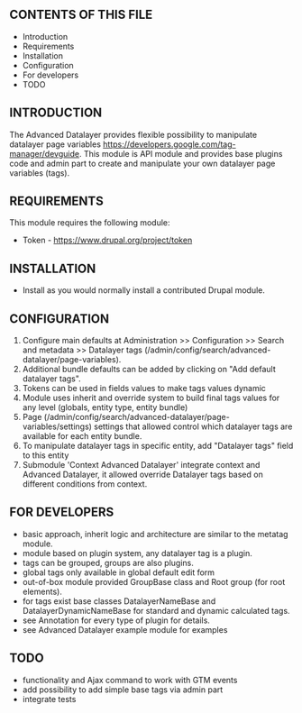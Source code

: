 CONTENTS OF THIS FILE
---------------------

 * Introduction
 * Requirements
 * Installation
 * Configuration
 * For developers
 * TODO

INTRODUCTION
------------

The Advanced Datalayer provides flexible possibility to manipulate datalayer
page variables https://developers.google.com/tag-manager/devguide.
This module is API module and provides base plugins code and admin part
to create and manipulate your own datalayer page variables (tags).

REQUIREMENTS
------------

This module requires the following module:

 * Token - https://www.drupal.org/project/token

INSTALLATION
------------

 * Install as you would normally install a contributed Drupal module.


CONFIGURATION
-------------

 1. Configure main defaults at
    Administration >> Configuration >> Search and metadata >> Datalayer tags
    (/admin/config/search/advanced-datalayer/page-variables).
 2. Additional bundle defaults can be added by clicking on "Add default
    datalayer tags".
 3. Tokens can be used in fields values to make tags values dynamic
 3. Module uses inherit and override system to build final tags values for any
    level (globals, entity type, entity bundle)
 4. Page (/admin/config/search/advanced-datalayer/page-variables/settings)
    settings that allowed control which datalayer tags are available for
    each entity bundle.
 5. To manipulate datalayer tags in specific entity, add "Datalayer tags" field
    to this entity
 6. Submodule 'Context Advanced Datalayer' integrate context and Advanced
    Datalayer, it allowed override
    Datalayer tags based on different conditions from context.

FOR DEVELOPERS
-------
 - basic approach, inherit logic and architecture are similar to the metatag
   module.
 - module based on plugin system, any datalayer tag is a plugin.
 - tags can be grouped, groups are also plugins.
 - global tags only available in global default edit form
 - out-of-box module provided GroupBase class and Root group
   (for root elements).
 - for tags exist base classes DatalayerNameBase and DatalayerDynamicNameBase
   for standard and dynamic calculated tags.
 - see Annotation for every type of plugin for details.
 - see Advanced Datalayer example module for examples

TODO
-------
 - functionality and Ajax command to work with GTM events
 - add possibility to add simple base tags via admin part
 - integrate tests
